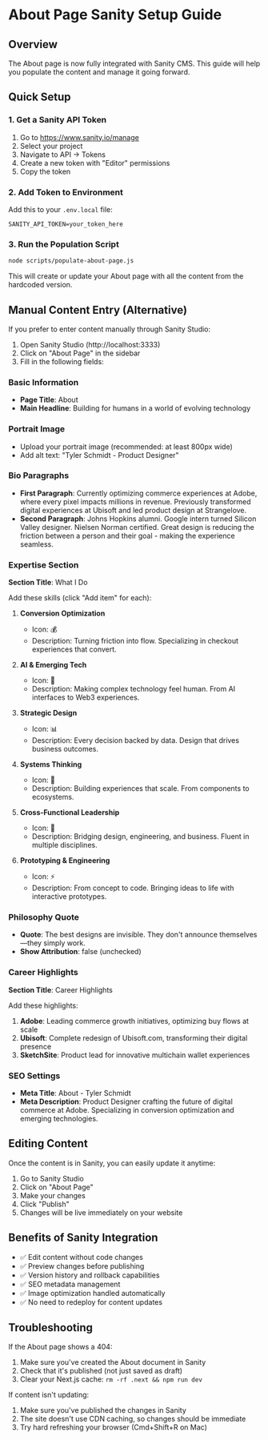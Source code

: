 # About Page Sanity Setup Guide

## Overview

The About page is now fully integrated with Sanity CMS. This guide will help you populate the content and manage it going forward.

## Quick Setup

### 1. Get a Sanity API Token

1. Go to https://www.sanity.io/manage
2. Select your project
3. Navigate to API → Tokens
4. Create a new token with "Editor" permissions
5. Copy the token

### 2. Add Token to Environment

Add this to your `.env.local` file:

```
SANITY_API_TOKEN=your_token_here
```

### 3. Run the Population Script

```bash
node scripts/populate-about-page.js
```

This will create or update your About page with all the content from the hardcoded version.

## Manual Content Entry (Alternative)

If you prefer to enter content manually through Sanity Studio:

1. Open Sanity Studio (http://localhost:3333)
2. Click on "About Page" in the sidebar
3. Fill in the following fields:

### Basic Information

- **Page Title**: About
- **Main Headline**: Building for humans in a world of evolving technology

### Portrait Image

- Upload your portrait image (recommended: at least 800px wide)
- Add alt text: "Tyler Schmidt - Product Designer"

### Bio Paragraphs

- **First Paragraph**: Currently optimizing commerce experiences at Adobe, where every pixel impacts millions in revenue. Previously transformed digital experiences at Ubisoft and led product design at Strangelove.
- **Second Paragraph**: Johns Hopkins alumni. Google intern turned Silicon Valley designer. Nielsen Norman certified. Great design is reducing the friction between a person and their goal - making the experience seamless.

### Expertise Section

**Section Title**: What I Do

Add these skills (click "Add item" for each):

1. **Conversion Optimization**
   - Icon: 💰
   - Description: Turning friction into flow. Specializing in checkout experiences that convert.

2. **AI & Emerging Tech**
   - Icon: 🤖
   - Description: Making complex technology feel human. From AI interfaces to Web3 experiences.

3. **Strategic Design**
   - Icon: 📊
   - Description: Every decision backed by data. Design that drives business outcomes.

4. **Systems Thinking**
   - Icon: 🎯
   - Description: Building experiences that scale. From components to ecosystems.

5. **Cross-Functional Leadership**
   - Icon: 🤝
   - Description: Bridging design, engineering, and business. Fluent in multiple disciplines.

6. **Prototyping & Engineering**
   - Icon: ⚡
   - Description: From concept to code. Bringing ideas to life with interactive prototypes.

### Philosophy Quote

- **Quote**: The best designs are invisible. They don't announce themselves—they simply work.
- **Show Attribution**: false (unchecked)

### Career Highlights

**Section Title**: Career Highlights

Add these highlights:

1. **Adobe**: Leading commerce growth initiatives, optimizing buy flows at scale
2. **Ubisoft**: Complete redesign of Ubisoft.com, transforming their digital presence
3. **SketchSite**: Product lead for innovative multichain wallet experiences

### SEO Settings

- **Meta Title**: About - Tyler Schmidt
- **Meta Description**: Product Designer crafting the future of digital commerce at Adobe. Specializing in conversion optimization and emerging technologies.

## Editing Content

Once the content is in Sanity, you can easily update it anytime:

1. Go to Sanity Studio
2. Click on "About Page"
3. Make your changes
4. Click "Publish"
5. Changes will be live immediately on your website

## Benefits of Sanity Integration

- ✅ Edit content without code changes
- ✅ Preview changes before publishing
- ✅ Version history and rollback capabilities
- ✅ SEO metadata management
- ✅ Image optimization handled automatically
- ✅ No need to redeploy for content updates

## Troubleshooting

If the About page shows a 404:

1. Make sure you've created the About document in Sanity
2. Check that it's published (not just saved as draft)
3. Clear your Next.js cache: `rm -rf .next && npm run dev`

If content isn't updating:

1. Make sure you've published the changes in Sanity
2. The site doesn't use CDN caching, so changes should be immediate
3. Try hard refreshing your browser (Cmd+Shift+R on Mac)
